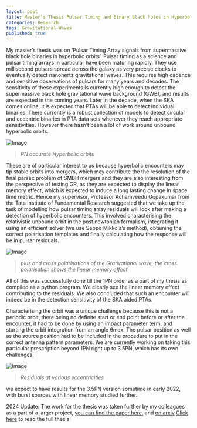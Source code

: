 ```yaml
---
layout: post
title: Master's Thesis Pulsar Timing and Binary Black holes in Hyperbolic orbits
categories: Research
tags: Gravitational-Waves
published: true
---
```



My master’s thesis was on  ‘Pulsar Timing Array signals from supermassive black hole binaries in hyperbolic orbits’. 
Pulsar timing as a science and pulsar timing arrays in particular have been maturing rapidly. 
They use millisecond pulsars spread across the galaxy as very precise clocks to eventually detect nanohertz gravitational waves. 
This requires high cadence and sensitive observations of pulsars for many years and decades. 
The sensitivity of these experiments is currently high enough to detect the supermassive black hole gravitational wave background (GWB), 
and results are expected in the coming years. 
Later in the decade, when the SKA comes online, it is expected that PTAs will be able to detect individual binaries. 
There currently is a robust collection of models to detect circular and eccentric binaries in PTA data sets whenever they reach appropriate sensitivities. 
However there hasn’t been a lot of work around unbound hyperbolic orbits. 

![Image](/site/assets/images/hyperbolic.png "Image")
> *PN accurate Hyperbolic orbits* 

These are of particular interest to us because hyperbolic encounters may tip stable orbits into mergers, 
which may contribute the the resolution of the final parsec problem of SMBH mergers and they are also interesting from the perspective of testing GR, 
as they are expected to display the linear memory effect, which is expected to induce a long lasting change in space time metric. 
Hence my supervisor, Professor Achamveedu Gopakumar from the Tata Institute of Fundamental Research  suggested that 
we take up the task of modelling how pulsar timing array residuals will look after making a detection of hyperbolic encounters.
This involved characterising the relativistic unbound orbit in the post newtonian formalism,
integrating it using an efficient solver (we use Seppo Mikkola’s method), 
obtaining the correct polarisation templates and finally calculating how the response will be in pulsar residuals. 

![Image](/assets/images/polarisations.png "Image")
> *plus and cross polarisations of the Grativational wave, the cross polarisation shows the linear memory effect* 

All of this was successfully done till the 1PN order as a part of my thesis as compiled as a python program. 
We clearly see the linear memory effect contributing to the residuals. 
We also concluded that such an encounter will indeed be in the detection sensitivity of the SKA aided PTAs.

 Characterising the orbit was a unique challenge because this is not a periodic orbit, there being no definite start or end point before or after the encounter, 
 it had to be done by using an impact parameter term, and starting the orbit integration from an angle θmax.
 The pulsar position as well as the source position had to be included in the procedure to put in the correct antenna pattern parameters. 
 We are currently working on taking this particular prescription beyond 1PN right up to 3.5PN, 
 which has its own challenges,
 
 
![Image](/assets/images/residuals.png "Image")
> *Residuals at various eccentricities*
 
 
 we expect to have results for the 3.5PN version sometime in early 2022, with burst sources with linear memory studied further. 

 2024 Update: The work for the thesis was taken further  by my colleagues as a part of a larger project, [you can find the paper here.] and [on arxiv]
 [Click here] to read the full thesis!



[Click here]:https://drive.google.com/file/d/1jkfx-3fpyrPwdlL1-jOnyTV78SCdoNB_/view
[you can find the paper here.]:https://journals.aps.org/prd/abstract/10.1103/PhysRevD.108.024013
[on arxiv]:https://arxiv.org/pdf/2305.19318.pdf

